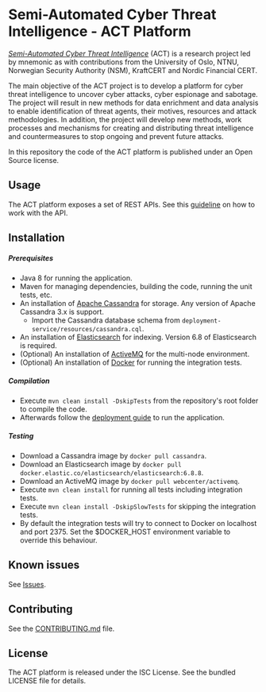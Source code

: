 Semi-Automated Cyber Threat Intelligence - ACT Platform
=======================================================

[*Semi-Automated Cyber Threat Intelligence*](https://www.mnemonic.no/research-and-development/semi-automated-cyber-threat-intelligence/) (ACT) is a research project led by mnemonic as with contributions from the University of Oslo, NTNU, Norwegian Security Authority (NSM), KraftCERT and Nordic Financial CERT.

The main objective of the ACT project is to develop a platform for cyber threat intelligence to uncover cyber attacks, cyber espionage and sabotage.
The project will result in new methods for data enrichment and data analysis to enable identification of threat agents, their motives, resources and attack methodologies.
In addition, the project will develop new methods, work processes and mechanisms for creating and distributing threat intelligence and countermeasures to stop ongoing and prevent future attacks.

In this repository the code of the ACT platform is published under an Open Source license.

## Usage

The ACT platform exposes a set of REST APIs. See this [guideline](https://github.com/mnemonic-no/act-platform/wiki/REST-API-Usage-Guideline) on how to work with the API.

## Installation

##### Prerequisites

* Java 8 for running the application.
* Maven for managing dependencies, building the code, running the unit tests, etc.
* An installation of [Apache Cassandra](https://cassandra.apache.org/) for storage. Any version of Apache Cassandra 3.x is support.
  * Import the Cassandra database schema from `deployment-service/resources/cassandra.cql`.
* An installation of [Elasticsearch](https://www.elastic.co/products/elasticsearch) for indexing. Version 6.8 of Elasticsearch is required.
* (Optional) An installation of [ActiveMQ](https://activemq.apache.org/) for the multi-node environment.
* (Optional) An installation of [Docker](https://www.docker.com/) for running the integration tests.

##### Compilation

* Execute `mvn clean install -DskipTests` from the repository's root folder to compile the code.
* Afterwards follow the [deployment guide](https://github.com/mnemonic-no/act-platform/wiki/Architecture-and-Deployment-Guide) to run the application.

##### Testing

* Download a Cassandra image by `docker pull cassandra`.
* Download an Elasticsearch image by `docker pull docker.elastic.co/elasticsearch/elasticsearch:6.8.8`.
* Download an ActiveMQ image by `docker pull webcenter/activemq`.
* Execute `mvn clean install` for running all tests including integration tests.
* Execute `mvn clean install -DskipSlowTests` for skipping the integration tests.
* By default the integration tests will try to connect to Docker on localhost and port 2375. Set the $DOCKER_HOST environment variable to override this behaviour.

## Known issues

See [Issues](https://github.com/mnemonic-no/act-platform/issues).

## Contributing

See the [CONTRIBUTING.md](CONTRIBUTING.md) file.

## License

The ACT platform is released under the ISC License. See the bundled LICENSE file for details.